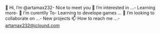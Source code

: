  👋 Hi, I’m @artamax232- Nice to meet you
👀 I’m interested in ...- Learning more- 
 🌱 I’m curentlly To- Learning to develope games ...
 💞️ I’m looking to collaborate on ...-  New projects
📫 How to reach me ...-  artamax232@iclound.com

<!---
artamax232/artamax232 is a ✨ special ✨ repository because its `README.md` (this file) appears on your GitHub profile.
You can click the Preview link to take a look at your changes.
--->

